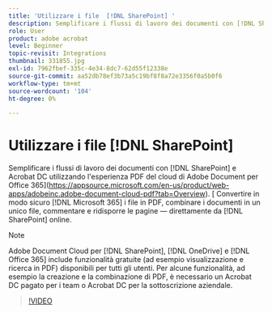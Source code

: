 ```yaml
---
title: 'Utilizzare i file  [!DNL SharePoint] '
description: Semplificare i flussi di lavoro dei documenti con [!DNL SharePoint] e Acrobat DC utilizzando Adobe Document Cloud Experience per [!DNL Office 365]
role: User
product: adobe acrobat
level: Beginner
topic-revisit: Integrations
thumbnail: 331855.jpg
exl-id: 7962fbef-335c-4e34-8dc7-62d55f12338e
source-git-commit: aa52db78ef3b73a5c19bf8f8a72e3356f0a5b0f6
workflow-type: tm+mt
source-wordcount: '104'
ht-degree: 0%

---
```


# Utilizzare i file [!DNL SharePoint]

Semplificare i flussi di lavoro dei documenti con [!DNL SharePoint] e Acrobat DC utilizzando l&#39;esperienza PDF del cloud di Adobe Document per Office 365](https://appsource.microsoft.com/en-us/product/web-apps/adobeinc.adobe-document-cloud-pdf?tab=Overview). [ Convertire in modo sicuro [!DNL Microsoft 365] i file in PDF, combinare i documenti in un unico file, commentare e ridisporre le pagine — direttamente da [!DNL SharePoint] online.

>[!NOTE]
>
>Adobe Document Cloud per [!DNL SharePoint], [!DNL OneDrive] e [!DNL Office 365] include funzionalità gratuite (ad esempio visualizzazione e ricerca in PDF) disponibili per tutti gli utenti. Per alcune funzionalità, ad esempio la creazione e la combinazione di PDF, è necessario un Acrobat DC pagato per i team o Acrobat DC per la sottoscrizione aziendale.

>[!VIDEO](https://video.tv.adobe.com/v/331855?hidetitle=true)
